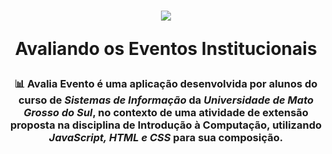 <h1 align=center>
<img src="https://github.com/user-attachments/assets/8a44b454-dc0f-4448-8c08-c4a423c4afe8" />
  <p>Avaliando os Eventos Institucionais</p>
</h1>
<div align="center">

</div>
<h3 align="center">

📊 Avalia Evento é uma aplicação desenvolvida por alunos do curso de ***Sistemas de Informação*** da ***Universidade de Mato Grosso do Sul***, no contexto de uma atividade de extensão proposta na disciplina de Introdução à Computação, utilizando ***JavaScript, HTML e CSS*** para sua composição.

</h3>
